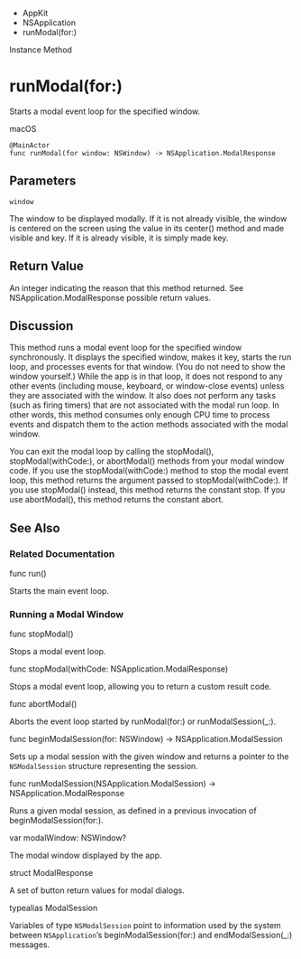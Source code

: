 

- AppKit
- NSApplication
-  runModal(for:) 

Instance Method

# runModal(for:)

Starts a modal event loop for the specified window.

macOS

``` source
@MainActor
func runModal(for window: NSWindow) -> NSApplication.ModalResponse
```

## Parameters 

`window`  

The window to be displayed modally. If it is not already visible, the window is centered on the screen using the value in its center() method and made visible and key. If it is already visible, it is simply made key.

## Return Value

An integer indicating the reason that this method returned. See NSApplication.ModalResponse possible return values.

## Discussion

This method runs a modal event loop for the specified window synchronously. It displays the specified window, makes it key, starts the run loop, and processes events for that window. (You do not need to show the window yourself.) While the app is in that loop, it does not respond to any other events (including mouse, keyboard, or window-close events) unless they are associated with the window. It also does not perform any tasks (such as firing timers) that are not associated with the modal run loop. In other words, this method consumes only enough CPU time to process events and dispatch them to the action methods associated with the modal window.

You can exit the modal loop by calling the stopModal(), stopModal(withCode:), or abortModal() methods from your modal window code. If you use the stopModal(withCode:) method to stop the modal event loop, this method returns the argument passed to stopModal(withCode:). If you use stopModal() instead, this method returns the constant stop. If you use abortModal(), this method returns the constant abort.

## See Also

### Related Documentation

func run()

Starts the main event loop.

### Running a Modal Window

func stopModal()

Stops a modal event loop.

func stopModal(withCode: NSApplication.ModalResponse)

Stops a modal event loop, allowing you to return a custom result code.

func abortModal()

Aborts the event loop started by runModal(for:) or runModalSession(_:).

func beginModalSession(for: NSWindow) -> NSApplication.ModalSession

Sets up a modal session with the given window and returns a pointer to the `NSModalSession` structure representing the session.

func runModalSession(NSApplication.ModalSession) -> NSApplication.ModalResponse

Runs a given modal session, as defined in a previous invocation of beginModalSession(for:).

var modalWindow: NSWindow?

The modal window displayed by the app.

struct ModalResponse

A set of button return values for modal dialogs.

typealias ModalSession

Variables of type `NSModalSession` point to information used by the system between `NSApplication`’s beginModalSession(for:) and endModalSession(_:) messages.

